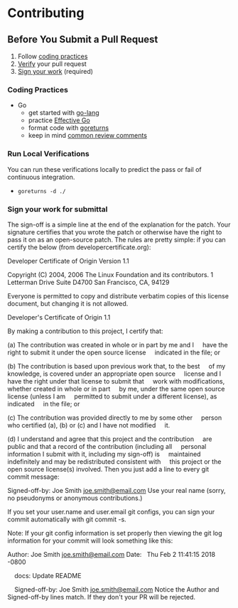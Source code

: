 [go_effectivego]: (https://golang.org/doc/effective_go.html)
[go_gettingstarted]: (https://github.com/golang/go/wiki#getting-started-with-go)
[go_goreturns]: (https://github.com/sqs/goreturns)
[go_golangci-lint]: (https://github.com/golangci/golangci-lint#install)
[go_codecomments]: (https://github.com/golang/go/wiki/CodeReviewComments)

# Contributing

## Before You Submit a Pull Request

1. Follow [coding practices](#coding-practices)
2. [Verify](#run-local-verifications) your pull request
3. [Sign your work](#sign-your-work-for-submittal) (required)

### Coding Practices

* Go 
    - get started with [go-lang][go_gettingstarted]
    - practice [Effective Go][go_effectivego]
    - format code with [goreturns][go_goreturns]
    - keep in mind [common review comments][go_codecomments]

### Run Local Verifications
You can run these verifications locally to predict the pass or fail of continuous integration.

* ```goreturns -d ./```

### Sign your work for submittal

The sign-off is a simple line at the end of the explanation for the patch. Your signature certifies that you wrote the patch or otherwise have the right to pass it on as an open-source patch. The rules are pretty simple: if you can certify the below (from developercertificate.org):

Developer Certificate of Origin
Version 1.1

Copyright (C) 2004, 2006 The Linux Foundation and its contributors.
1 Letterman Drive
Suite D4700
San Francisco, CA, 94129

Everyone is permitted to copy and distribute verbatim copies of this
license document, but changing it is not allowed.

Developer's Certificate of Origin 1.1

By making a contribution to this project, I certify that:

(a) The contribution was created in whole or in part by me and I
    have the right to submit it under the open source license
    indicated in the file; or

(b) The contribution is based upon previous work that, to the best
    of my knowledge, is covered under an appropriate open source
    license and I have the right under that license to submit that
    work with modifications, whether created in whole or in part
    by me, under the same open source license (unless I am
    permitted to submit under a different license), as indicated
    in the file; or

(c) The contribution was provided directly to me by some other
    person who certified (a), (b) or (c) and I have not modified
    it.

(d) I understand and agree that this project and the contribution
    are public and that a record of the contribution (including all
    personal information I submit with it, including my sign-off) is
    maintained indefinitely and may be redistributed consistent with
    this project or the open source license(s) involved.
Then you just add a line to every git commit message:

Signed-off-by: Joe Smith <joe.smith@email.com>
Use your real name (sorry, no pseudonyms or anonymous contributions.)

If you set your user.name and user.email git configs, you can sign your commit automatically with git commit -s.

Note: If your git config information is set properly then viewing the git log information for your commit will look something like this:

Author: Joe Smith <joe.smith@email.com>
Date:   Thu Feb 2 11:41:15 2018 -0800

    docs: Update README

    Signed-off-by: Joe Smith <joe.smith@email.com>
Notice the Author and Signed-off-by lines match. If they don't your PR will be rejected.